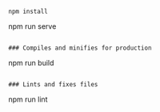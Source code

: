 
```
npm install

```
npm run serve
```

### Compiles and minifies for production
```
npm run build
```

### Lints and fixes files
```
npm run lint
```
